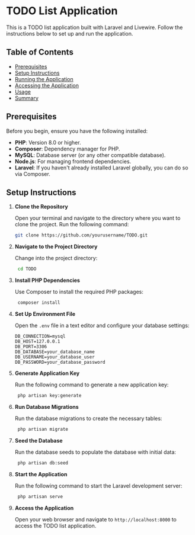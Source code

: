 # TODO List Application

This is a TODO list application built with Laravel and Livewire. Follow the instructions below to set up and run the application.

## Table of Contents

- [Prerequisites](#prerequisites)
- [Setup Instructions](#setup-instructions)
- [Running the Application](#running-the-application)
- [Accessing the Application](#accessing-the-application)
- [Usage](#usage)
- [Summary](#summary)

## Prerequisites

Before you begin, ensure you have the following installed:

- **PHP**: Version 8.0 or higher.
- **Composer**: Dependency manager for PHP.
- **MySQL**: Database server (or any other compatible database).
- **Node.js**: For managing frontend dependencies.
- **Laravel**: If you haven't already installed Laravel globally, you can do so via Composer.

## Setup Instructions

1. **Clone the Repository**

   Open your terminal and navigate to the directory where you want to clone the project. Run the following command:

   ```bash
   git clone https://github.com/yourusername/TODO.git

2. **Navigate to the Project Directory**
   
   Change into the project directory:
   
   ```bash
    cd TODO

3. **Install PHP Dependencies**

    Use Composer to install the required PHP packages:

   ```bash
    composer install

4. **Set Up Environment File**

    Open the `.env` file in a text editor and configure your database settings:

    ```plaintext
    DB_CONNECTION=mysql
    DB_HOST=127.0.0.1
    DB_PORT=3306
    DB_DATABASE=your_database_name
    DB_USERNAME=your_database_user
    DB_PASSWORD=your_database_password

5. **Generate Application Key**

    Run the following command to generate a new application key:

   ```bash
    php artisan key:generate

6. **Run Database Migrations**

    Run the database migrations to create the necessary tables:

   ```bash
    php artisan migrate

7. **Seed the Database**

    Run the database seeds to populate the database with initial data:

   ```bash
    php artisan db:seed

8. **Start the Application**

    Run the following command to start the Laravel development server:

   ```bash
    php artisan serve

9. **Access the Application**

    Open your web browser and navigate to `http://localhost:8000` to access the TODO list application. 

